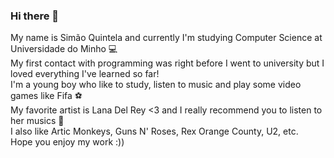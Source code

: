### Hi there 👋

<!--
**SimaoQuintela/SimaoQuintela** is a ✨ _special_ ✨ repository because its `README.md` (this file) appears on your GitHub profile.
--!>

My name is Simão Quintela and currently I'm studying Computer Science at Universidade do Minho 💻 <br/>

My first contact with programming was right before I went to university but I loved everything
I've learned so far! <br/> I'm a young boy who like to study, listen to music and play some video games like Fifa ⚽ <br/>

My favorite artist is Lana Del Rey <3 and I really recommend you to listen to her musics 🍒 <br/>
I also like Artic Monkeys, Guns N' Roses, Rex Orange County, U2, etc. <br/>

Hope you enjoy my work :))
